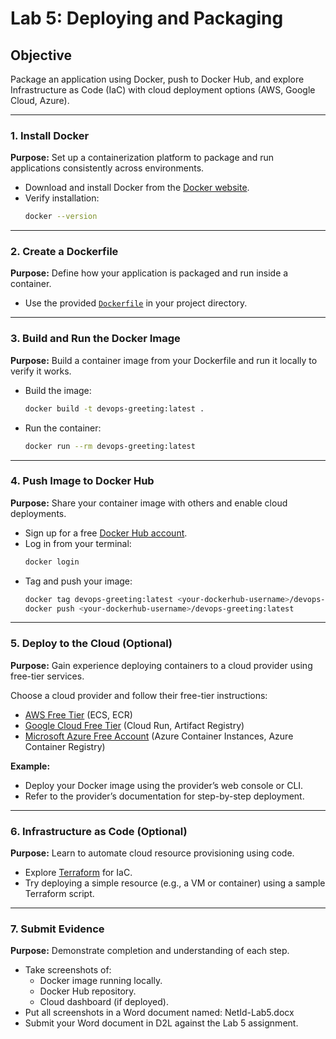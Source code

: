 # Lab 5: Deploying and Packaging

## Objective
Package an application using Docker, push to Docker Hub, and explore Infrastructure as Code (IaC) with cloud deployment options (AWS, Google Cloud, Azure).

---

### 1. Install Docker
**Purpose:** Set up a containerization platform to package and run applications consistently across environments.

- Download and install Docker from the [Docker website](https://www.docker.com/products/docker-desktop/).
- Verify installation:
  ```sh
  docker --version
  ```

---

### 2. Create a Dockerfile
**Purpose:** Define how your application is packaged and run inside a container.

- Use the provided [`Dockerfile`](../provided_lab_files/Lab5/Dockerfile:1) in your project directory.

---

### 3. Build and Run the Docker Image
**Purpose:** Build a container image from your Dockerfile and run it locally to verify it works.

- Build the image:
  ```sh
  docker build -t devops-greeting:latest .
  ```
- Run the container:
  ```sh
  docker run --rm devops-greeting:latest
  ```

---

### 4. Push Image to Docker Hub
**Purpose:** Share your container image with others and enable cloud deployments.

- Sign up for a free [Docker Hub account](https://hub.docker.com/).
- Log in from your terminal:
  ```sh
  docker login
  ```
- Tag and push your image:
  ```sh
  docker tag devops-greeting:latest <your-dockerhub-username>/devops-greeting:latest
  docker push <your-dockerhub-username>/devops-greeting:latest
  ```

---

### 5. Deploy to the Cloud (Optional)
**Purpose:** Gain experience deploying containers to a cloud provider using free-tier services.

Choose a cloud provider and follow their free-tier instructions:

- [AWS Free Tier](https://aws.amazon.com/free/) (ECS, ECR)
- [Google Cloud Free Tier](https://cloud.google.com/free) (Cloud Run, Artifact Registry)
- [Microsoft Azure Free Account](https://azure.microsoft.com/free) (Azure Container Instances, Azure Container Registry)

**Example:**  
- Deploy your Docker image using the provider’s web console or CLI.
- Refer to the provider’s documentation for step-by-step deployment.

---

### 6. Infrastructure as Code (Optional)
**Purpose:** Learn to automate cloud resource provisioning using code.

- Explore [Terraform](https://www.terraform.io/downloads.html) for IaC.
- Try deploying a simple resource (e.g., a VM or container) using a sample Terraform script.

---

### 7. Submit Evidence
**Purpose:** Demonstrate completion and understanding of each step.

- Take screenshots of:
  - Docker image running locally.
  - Docker Hub repository.
  - Cloud dashboard (if deployed).
- Put all screenshots in a Word document named: NetId-Lab5.docx
- Submit your Word document in D2L against the Lab 5 assignment.